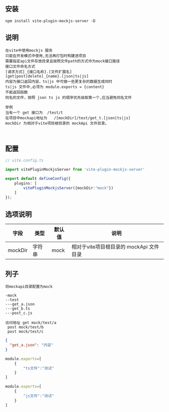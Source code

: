 ## 安装

```text
npm install vite-plugin-mockjs-server -D

```

## 说明

```text
在vite中使用mockjs 服务
只能在开发模式中使用,无法再打包时构建进项目
需要指定api文件存放目录且按照文件path的方式作为mock接口路径
接口文件命名方式 
[请求方式]_{接口名称}.[文件扩展名]
[get|post|delete]_{name}.[json|ts|js]
内容为接口返回内容，ts|js 中可做一些更复杂的数据生成同时
ts|js 文件中,必须为 module.exports = {content}
不能返回函数
同名的文件，按照 json ts js 的顺序优先级取第一个,应当避免同名文件

举例
当有一个 get 接口为  /test/t
在项目中mockapi地址为   /[mockDir]/test/get_t.[json|ts|js]
mockDir 为相对于vite项目根目录的 mockApi 文件目录。



```

## 配置

```typescript
// vite.config.ts

import vitePluginMockjsServer from 'vite-plugin-mockjs-server'

export default defineConfig({
    plugins: [
        vitePluginMockjsServer({mockDir:"mock"})
    ]
});
```

## 选项说明

|  字段 | 类型  | 默认值  |       说明     |
|  ----| ---- | ---- | ----                             |
| mockDir | 字符串 | mock  |相对于vite项目根目录的 mockApi 文件目录 |

## 列子
```text
将mockapi目录配置为mock

-mock
--test
---get_a.json
---get_b.ts
---post_c.js

访问地址 get mock/test/a 
 post mock/test/b  
 post mock/test/c
```

```json
{
  "get_a.json": "内容"
}
```
```typescript
module.exports=[
    {
        "ts文件":"测试"
    }
]
```
```javascript
module.exports=[
    {
        "js文件":"测试"
    }
]
```
